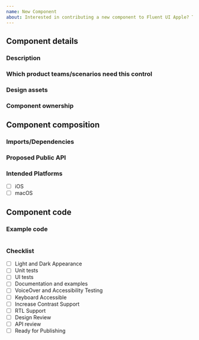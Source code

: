 ```yaml
---
name: New Component
about: Interested in contributing a new component to Fluent UI Apple? This template includes necessary information to get started, and steps to completion
---
```


<!-- Use this template for new components or new component variants -->

## Component details

### Description

<!-- fill this out -->

### Which product teams/scenarios need this control

<!-- The more teams/scenarios that would use this control the better chance it will get prioritized -->

### Design assets

<!-- Please provide links to redlines or screenshots of intended component design -->

### Component ownership

<!-- Are there one or more people who can help maintain this component over time? Who will address bugs? -->

## Component composition

### Imports/Dependencies

<!-- What other dependencies will your component be using -->

### Proposed Public API

<!-- Define the proposed public API for this control -->

### Intended Platforms
- [ ] iOS
- [ ] macOS

## Component code

### Example code

```Swift

```

### Checklist

- [ ] Light and Dark Appearance
- [ ] Unit tests
- [ ] UI tests
- [ ] Documentation and examples
- [ ] VoiceOver and Accessibility Testing
- [ ] Keyboard Accessible
- [ ] Increase Contrast Support
- [ ] RTL Support
- [ ] Design Review
- [ ] API review
- [ ] Ready for Publishing